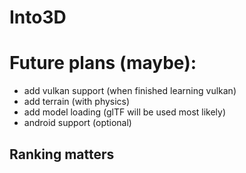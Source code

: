 # Into3D


# Future plans (maybe):
- add vulkan support (when finished learning vulkan)
- add terrain (with physics)
- add model loading (glTF will be used most likely)
- android support (optional)

## Ranking matters
